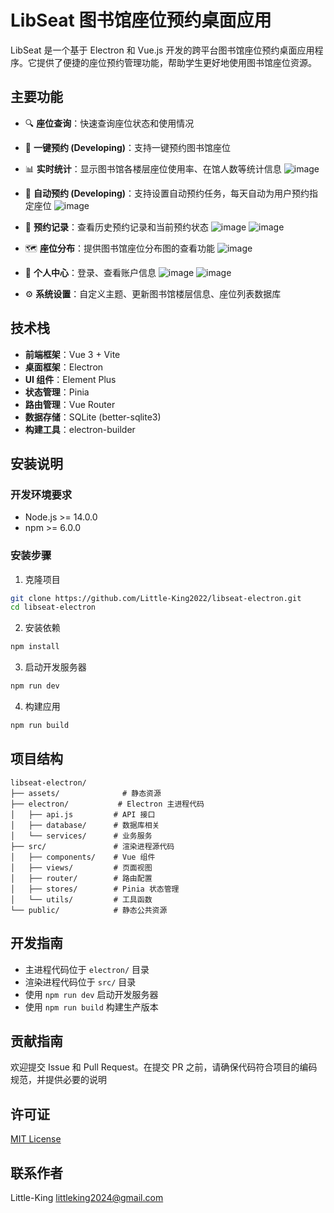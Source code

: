# LibSeat 图书馆座位预约桌面应用

LibSeat 是一个基于 Electron 和 Vue.js 开发的跨平台图书馆座位预约桌面应用程序。它提供了便捷的座位预约管理功能，帮助学生更好地使用图书馆座位资源。

## 主要功能

- 🔍 **座位查询**：快速查询座位状态和使用情况
- 📅 **一键预约 (Developing)**：支持一键预约图书馆座位
- 📊 **实时统计**：显示图书馆各楼层座位使用率、在馆人数等统计信息
![image](https://github.com/user-attachments/assets/3bb6c0ed-318a-40d7-b428-bddded330ce7)

- 📅 **自动预约 (Developing)**：支持设置自动预约任务，每天自动为用户预约指定座位
![image](https://github.com/user-attachments/assets/56182515-e611-4010-839c-15767a6473b9)

- 📝 **预约记录**：查看历史预约记录和当前预约状态
![image](https://github.com/user-attachments/assets/80c242be-1f05-4f5c-86e9-9e2a42b148a7)
![image](https://github.com/user-attachments/assets/5dba3529-0f89-41ba-99c8-9e8238569fb6)

- 🗺️ **座位分布**：提供图书馆座位分布图的查看功能
![image](https://github.com/user-attachments/assets/14cf0686-460f-4056-ba05-cdac95ad817c)

- 👤 **个人中心**：登录、查看账户信息
![image](https://github.com/user-attachments/assets/27390e26-9a5b-4198-9507-ad403800ba60)
![image](https://github.com/user-attachments/assets/2e17ca56-53a6-43bd-aab1-3af5029751c1)

- ⚙️ **系统设置**：自定义主题、更新图书馆楼层信息、座位列表数据库

## 技术栈

- **前端框架**：Vue 3 + Vite
- **桌面框架**：Electron
- **UI 组件**：Element Plus
- **状态管理**：Pinia
- **路由管理**：Vue Router
- **数据存储**：SQLite (better-sqlite3)
- **构建工具**：electron-builder

## 安装说明

### 开发环境要求

- Node.js >= 14.0.0
- npm >= 6.0.0

### 安装步骤

1. 克隆项目
```bash
git clone https://github.com/Little-King2022/libseat-electron.git
cd libseat-electron
```

2. 安装依赖
```bash
npm install
```

3. 启动开发服务器
```bash
npm run dev
```

4. 构建应用
```bash
npm run build
```

## 项目结构

```
libseat-electron/
├── assets/              # 静态资源
├── electron/           # Electron 主进程代码
│   ├── api.js         # API 接口
│   ├── database/      # 数据库相关
│   └── services/      # 业务服务
├── src/               # 渲染进程源代码
│   ├── components/    # Vue 组件
│   ├── views/         # 页面视图
│   ├── router/        # 路由配置
│   ├── stores/        # Pinia 状态管理
│   └── utils/         # 工具函数
└── public/            # 静态公共资源
```

## 开发指南

- 主进程代码位于 `electron/` 目录
- 渲染进程代码位于 `src/` 目录
- 使用 `npm run dev` 启动开发服务器
- 使用 `npm run build` 构建生产版本

## 贡献指南

欢迎提交 Issue 和 Pull Request。在提交 PR 之前，请确保代码符合项目的编码规范，并提供必要的说明

## 许可证

[MIT License](LICENSE)

## 联系作者

Little-King <littleking2024@gmail.com>
